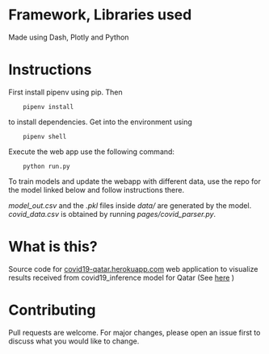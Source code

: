 # Framework, Libraries used
Made using Dash, Plotly and Python 

# Instructions
First install pipenv using pip. Then
```
    pipenv install
``` 
to install dependencies. Get into the environment using
```
    pipenv shell
``` 
Execute the web app use the following command:
```
    python run.py
```
To train models and update the webapp with different data, use the repo for the model linked below and follow instructions there.

*model_out.csv* and the *.pkl* files inside *data/* are generated by the model. *covid_data.csv* is obtained by running *pages/covid_parser.py*.
# What is this?
Source code for [covid19-qatar.herokuapp.com](https://covid19-qatar.herokuapp.com) web application to visualize results received from covid19_inference model for Qatar (See [here](https://github.com/shehel/covid19_inference) )

# Contributing
Pull requests are welcome. For major changes, please open an issue first to discuss what you would like to change.

